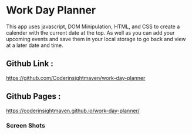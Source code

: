 # Work Day Planner
This app uses javascript, DOM Minipulation, HTML, and CSS to create a calender with the current date at the top. As well as you can add your upcoming events and save them in your local storage to go back and view at a later date and time. 

## Github Link : 
https://github.com/Coderinsightmaven/work-day-planner

## Github Pages : 
https://coderinsightmaven.github.io/work-day-planner/

### Screen Shots
